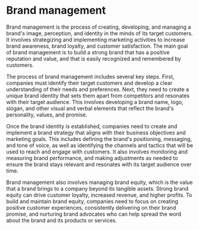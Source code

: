 # Brand management

Brand management is the process of creating, developing, and managing a brand's image, perception, and identity in the minds of its target customers. It involves strategizing and implementing marketing activities to increase brand awareness, brand loyalty, and customer satisfaction. The main goal of brand management is to build a strong brand that has a positive reputation and value, and that is easily recognized and remembered by customers.

The process of brand management includes several key steps. First, companies must identify their target customers and develop a clear understanding of their needs and preferences. Next, they need to create a unique brand identity that sets them apart from competitors and resonates with their target audience. This involves developing a brand name, logo, slogan, and other visual and verbal elements that reflect the brand's personality, values, and promise.

Once the brand identity is established, companies need to create and implement a brand strategy that aligns with their business objectives and marketing goals. This includes defining the brand's positioning, messaging, and tone of voice, as well as identifying the channels and tactics that will be used to reach and engage with customers. It also involves monitoring and measuring brand performance, and making adjustments as needed to ensure the brand stays relevant and resonates with its target audience over time.

Brand management also involves managing brand equity, which is the value that a brand brings to a company beyond its tangible assets. Strong brand equity can drive customer loyalty, increased revenue, and higher profits. To build and maintain brand equity, companies need to focus on creating positive customer experiences, consistently delivering on their brand promise, and nurturing brand advocates who can help spread the word about the brand and its products or services.
